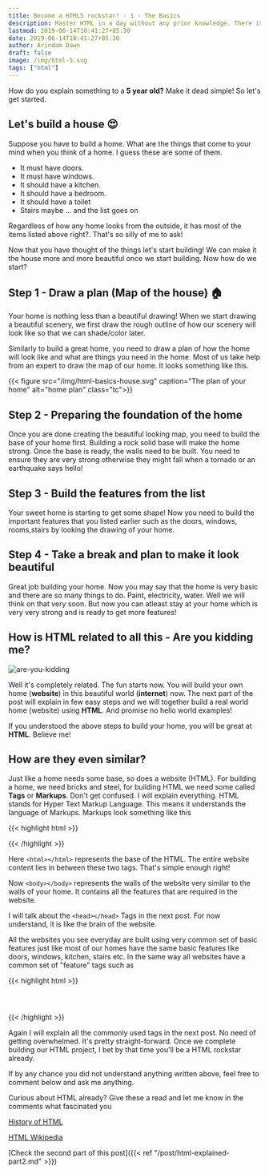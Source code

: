 ```yaml
---
title: Become a HTML5 rockstar! - 1 - The Basics
description: Master HTML in a day without any prior knowledge. There is one pre-requisite though. You have to step into the shoes of a 5 year old! 👨  and be patient. This is the 1st part of a 3 article post series.
lastmod: 2019-06-14T10:41:27+05:30
date: 2019-06-14T10:41:27+05:30
author: Arindam Dawn
draft: false
image: /img/html-5.svg
tags: ["html"]
---
```


How do you explain something to a **5 year old?** Make it dead simple!
So let's get started.

## Let's build a house 😍

Suppose you have to build a home. What are the things that come to your mind when you think of a home. I guess these are some of them.

* It must have doors.
* It must have windows.
* It should have a kitchen.
* It should have a bedroom.
* It should have a toilet
* Stairs maybe ... and the list goes on
  
Regardless of how any home looks from the outside, it has most of the items listed above right?. That's so silly of me to ask!

Now that you have thought of the things let's start building! We can make it the house more and more beautiful once we start building. Now how do we start?

## Step 1 - Draw a plan (Map of the house) 🏠

Your home is nothing less than a beautiful drawing! When we start drawing a beautiful scenery, we first draw the rough outline of how our scenery will look like so that we can shade/color later.

Similarly to build a great home, you need to draw a plan of how the home will look like and what are things you need in the home. Most of us take help from an expert to draw the map of our home. It looks something like this.

{{< figure src="/img/html-basics-house.svg" caption="The plan of your home" alt="home plan" class="tc">}}


## Step 2 - Preparing the foundation of the home

Once you are done creating the beautiful looking map, you need to build the base of your home first. Building a rock solid base will make the home strong. Once the base is ready, the walls need to be built. You need to ensure they are very strong otherwise they might fall when a tornado or an earthquake says hello!

## Step 3 - Build the features from the list

Your sweet home is starting to get some shape! Now you need to build the important features that you listed earlier such as the doors, windows, rooms,stairs by looking the drawing of your home.

## Step 4 - Take a break and plan to make it look beautiful

Great job building your home. Now you may say that the home is very basic and there are so many things to do. Paint, electricity, water. Well we will think on that very soon. But now you can atleast stay at your home which is very very strong and is ready to get more features!

## How is HTML related to all this - Are you kidding me?

![are-you-kidding](https://media.giphy.com/media/wJfRt2hMBRQT9xzfEt/giphy-downsized.gif)

Well it's completely related. The fun starts now. You will build your own home (**website**) in this beautiful world (**internet**) now. The next part of the post will explain in few easy steps and we will together build a real world home (website) using **HTML**. And promise no hello world examples!

If you understood the above steps to build your home, you will be great at **HTML**. Believe me!

## How are they even similar?

Just like a home needs some base, so does a website (HTML). For building a home, we need bricks and steel, for building HTML we need some called **Tags** or **Markups**. Don't get confused. I will explain everything. 
HTML stands for Hyper Text Markup Language. This means it understands the language of Markups. Markups look something like this

{{< highlight html >}}
<html>
    <head></head>
    <body>
    </body>
</html>
{{< /highlight >}}


Here `<html></html>` represents the base of the HTML. The entire website content lies in between these two tags. That's simple enough right!

Now `<body></body>` represents the walls of the website very similar to the walls of your home. It contains all the features that are required in the website.

I will talk about the `<head></head>` Tags in the next post. For now understand, it is like the brain of the website.

All the websites you see everyday are built using very common set of basic features just like most of our homes have the same basic features like doors, windows, kitchen, stairs etc. In the same way all websites have a common set of "feature" tags such as

{{< highlight html >}}
<a></a>
<img>
<p></p>
<h1></h1>
<header></header>
<nav></nav>
<footer></footer>
{{< /highlight >}}

<!--adsense-->

Again I will explain all the commonly used tags in the next post. No need of getting overwhelmed. It's pretty straight-forward. Once we complete building our HTML project, I bet by that time you'll be a HTML rockstar already. 

If by any chance you did not understand anything written above, feel free to comment below and ask me anything.

Curious about HTML already? Give these a read and let me know in the comments what fascinated you

[History of HTML](https://www.w3schools.in/html-tutorial/history)

[HTML Wikipedia](https://en.wikipedia.org/wiki/HTML)


[Check the second part of this post]({{< ref "/post/html-explained-part2.md" >}})